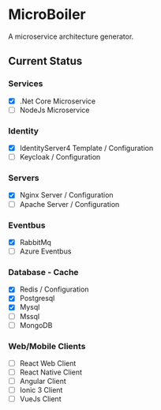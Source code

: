 # MicroBoiler
A microservice architecture generator.
## Current Status
### Services
- [x] .Net Core Microservice
- [ ] NodeJs Microservice
### Identity
- [x] IdentityServer4 Template / Configuration
- [ ] Keycloak / Configuration
### Servers
- [x] Nginx Server / Configuration
- [ ] Apache Server / Configuration
### Eventbus
- [x] RabbitMq
- [ ] Azure Eventbus
### Database - Cache
- [x] Redis / Configuration
- [x] Postgresql
- [x] Mysql
- [ ] Mssql
- [ ] MongoDB
### Web/Mobile Clients
- [ ] React Web Client
- [ ] React Native Client
- [ ] Angular Client
- [ ] Ionic 3 Client
- [ ] VueJs Client